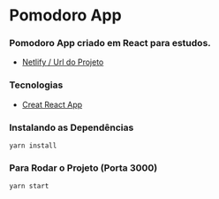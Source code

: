 # Pomodoro App

### Pomodoro App criado em React para estudos.

- [Netlify / Url do Projeto](https://react-pomodoro-app.netlify.com/?)

### Tecnologias
- [Creat React App](https://reactjs.org)

### Instalando as Dependências
``` node
yarn install
```

### Para Rodar o Projeto (Porta 3000)
``` node
yarn start
```

